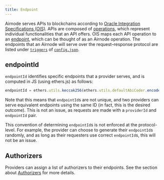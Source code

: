 ```yaml
---
title: Endpoint
---
```


Airnode serves APIs to blockchains according to [Oracle Integration Specifications \(OIS\)](/airnode/ois.md). APIs are composed of [operations](/airnode/ois.md#44-paths), which represent individual functionalities that an API offers. OIS maps each API operation to an [endpoint](/airnode/ois.md#5-endpoints), which can be thought of as an Airnode operation. The endpoints that an Airnode will serve over the request–response protocol are listed under [`triggers`](/airnode/config-json.md#triggers) of [`config.json`](/airnode/config-json.md).

## endpointId

`endpointId` identifies specific endpoints that a provider serves, and is computed in JS \(using ethers.js\) as follows:

```javascript
endpointId = ethers.utils.keccak256(ethers.utils.defaultAbiCoder.encode(['string'], [`${OIS_NAME}/${ENDPOINT_NAME}`]));
```

Note that this means that `endpointId`s are not unique, and two providers can serve equivalent endpoints using the same ID \(in fact, this is the desired outcome\). This is not an issue, as requests are made with a `providerId` and `endpointId` pair.

This convention of determining `endpointId`s is not enforced at the protocol-level. For example, the provider can choose to generate their `endpointId`s randomly, and as long as their requesters use correct `endpointId`s, this will not be an issue.

## Authorizers

Providers can assign a list of authorizers to their endpoints. See the section about [Authorizers](authorizer.md) for more details.

